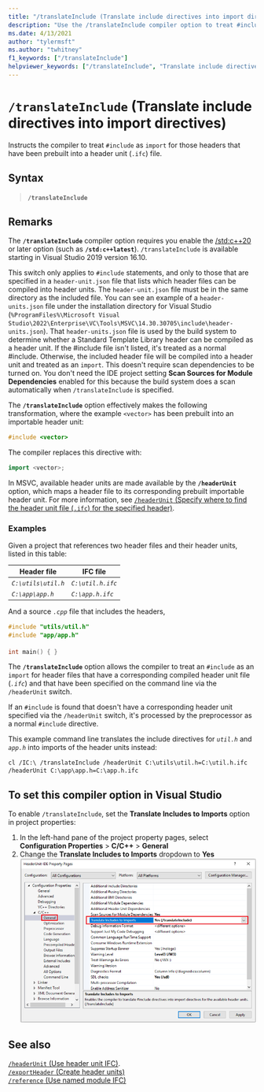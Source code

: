 ```yaml
---
title: "/translateInclude (Translate include directives into import directives)"
description: "Use the /translateInclude compiler option to treat #include directives as import statements when an importable header unit is available."
ms.date: 4/13/2021
author: "tylermsft"
ms.author: "twhitney"
f1_keywords: ["/translateInclude"]
helpviewer_keywords: ["/translateInclude", "Translate include directives into import directives"]
---
```

# `/translateInclude` (Translate include directives into import directives)

Instructs the compiler to treat `#include` as `import` for those headers that have been prebuilt into a header unit (`.ifc`) file.

## Syntax

> **`/translateInclude`**

## Remarks

The **`/translateInclude`** compiler option requires you enable the [/std:c++20](std-specify-language-standard-version.md) or later option (such as **`/std:c++latest`**). `/translateInclude` is available starting in Visual Studio 2019 version 16.10.

This switch only applies to `#include` statements, and only to those that are specified in a `header-unit.json` file that lists which header files can be compiled into header units. The `header-unit.json` file  must be in the same directory as the included file. You can see an example of a `header-units.json` file under the installation directory for Visual Studio (`%ProgramFiles%\Microsoft Visual Studio\2022\Enterprise\VC\Tools\MSVC\14.30.30705\include\header-units.json`). That `header-units.json` file is used by the build system to determine whether a Standard Template Library header can be compiled as a header unit. If the #include file isn't listed, it's treated as a normal #include. Otherwise, the included header file will be compiled into a header unit and treated as an `import`.
This doesn't require scan dependencies to be turned on. You don't need the IDE project setting **Scan Sources for Module Dependencies** enabled for this because the build system does a scan automatically when `/translateInclude` is specified.

The **`/translateInclude`** option effectively makes the following transformation, where the example `<vector>` has been prebuilt into an importable header unit:

```cpp
#include <vector>
```

The compiler replaces this directive with:

```cpp
import <vector>;
```

In MSVC, available header units are made available by the **`/headerUnit`** option, which maps a header file to its corresponding prebuilt importable header unit. For more information, see [`/headerUnit` (Specify where to find the header unit file (`.ifc`) for the specified header)](headerunit.md).

### Examples

Given a project that references two header files and their header units, listed in this table:

| Header file | IFC file |
|--|--|
| *`C:\utils\util.h`* | *`C:\util.h.ifc`* |
| *`C:\app\app.h`* | *`C:\app.h.ifc`* |

And a source *`.cpp`* file that includes the headers,

```cpp
#include "utils/util.h"
#include "app/app.h"

int main() { }
```

The **`/translateInclude`** option allows the compiler to treat an `#include` as an `import` for header files that have a corresponding compiled header unit file (*`.ifc`*) and that have been specified on the command line via the `/headerUnit` switch.

If an `#include` is found that doesn't have a corresponding header unit specified via the `/headerUnit` switch, it's processed by the preprocessor as a normal `#include` directive.

 This example command line translates the include directives for *`util.h`* and *`app.h`* into imports of the header units instead:

```CMD
cl /IC:\ /translateInclude /headerUnit C:\utils\util.h=C:\util.h.ifc /headerUnit C:\app\app.h=C:\app.h.ifc
```

## To set this compiler option in Visual Studio

To enable `/translateInclude`, set the **Translate Includes to Imports** option in project properties:

1. In the left-hand pane of the project property pages, select **Configuration Properties** > **C/C++** > **General**
1. Change the **Translate Includes to Imports** dropdown to **Yes**
![Screenshot of the Property Pages dialog with the Translate Includes to Imports property highlighted.](../media/vs2019-translate-includes-option.png)

## See also

[`/headerUnit` (Use header unit IFC)](headerunit.md).\
[`/exportHeader` (Create header units)](module-exportheader.md)\
[`/reference` (Use named module IFC)](module-reference.md)
